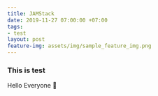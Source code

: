 ```yaml
---
title: JAMStack
date: 2019-11-27 07:00:00 +07:00
tags:
- test
layout: post
feature-img: assets/img/sample_feature_img.png
---
```


### This is test

Hello Everyone 👋
